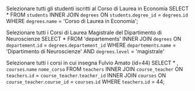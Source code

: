 Selezionare tutti gli studenti iscritti al Corso di Laurea in Economia
SELECT * FROM `students` INNER JOIN `degrees` ON `students`.`degree_id` = `degrees`.`id` WHERE `degrees`.`name` = 'Corso di Laurea in Economia';

Selezionare tutti i Corsi di Laurea Magistrale del Dipartimento di Neuroscienze
SELECT * FROM 'departements' INNER JOIN `degrees` ON `departement`.`id` = `degrees`.`departement_id`
WHERE `departements`.`name` = 'Dipartimento di Neuroscienze' AND `degrees`.`level` = 'magistrale'

Selezionare tutti i corsi in cui insegna Fulvio Amato (id=44)
SELECT * , `courses`.`name` `nome_corso` FROM `teachers` INNER JOIN `course_teacher` ON `teachers`.`id` = `course_teacher`.`teacher_id` INNER JOIN `courses` ON `course_teacher`.`course_id` = `courses`.`id` WHERE `teachers`.`id` = 44;
